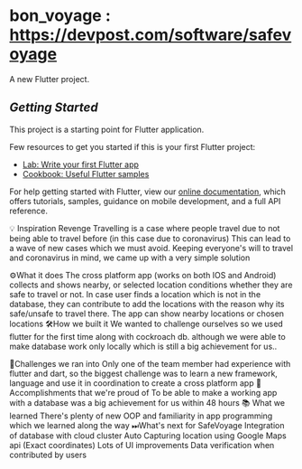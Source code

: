 # bon_voyage : https://devpost.com/software/safevoyage

A new Flutter project.

## *_Getting Started_*

This project is a starting point for Flutter application.

Few resources to get you started if this is your first Flutter project:

- [Lab: Write your first Flutter app](https://flutter.dev/docs/get-started/codelab)
- [Cookbook: Useful Flutter samples](https://flutter.dev/docs/cookbook)

For help getting started with Flutter, view our
[online documentation](https://flutter.dev/docs), which offers tutorials,
samples, guidance on mobile development, and a full API reference.

💡 Inspiration
Revenge Travelling is a case where people travel due to not being able to travel before (in this case due to coronavirus) This can lead to a wave of new cases which we must avoid. Keeping everyone's will to travel and coronavirus in mind, we came up with a very simple solution

⚙What it does
The cross platform app (works on both IOS and Android) collects and shows nearby, or selected location conditions whether they are safe to travel or not.
In case user finds a location which is not in the database, they can contribute to add the locations with the reason why its safe/unsafe to travel there.
The app can show nearby locations or chosen locations
🛠How we built it
We wanted to challenge ourselves so we used flutter for the first time along with cockroach db. although we were able to make database work only locally which is still a big achievement for us..

💪Challenges we ran into
Only one of the team member had experience with flutter and dart, so the biggest challenge was to learn a new framework, language and use it in coordination to create a cross platform app
📌Accomplishments that we're proud of
To be able to make a working app with a database was a big achievement for us within 48 hours
📚 What we learned
There's plenty of new OOP and familiarity in app programming which we learned along the way
⏭What's next for SafeVoyage
Integration of database with cloud cluster
Auto Capturing location using Google Maps api (Exact coordinates)
Lots of UI improvements
Data verification when contributed by users
